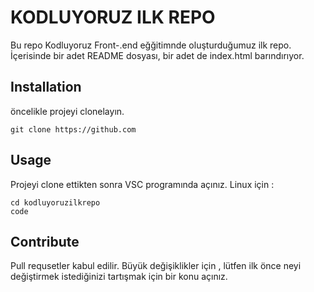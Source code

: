 # KODLUYORUZ ILK REPO

Bu repo Kodluyoruz Front-.end eğğitimnde oluşturduğumuz ilk repo. İçerisinde bir adet README dosyası, bir adet de index.html barındırıyor.
## Installation
öncelikle projeyi clonelayın. 

```
git clone https://github.com
```
## Usage
Projeyi clone ettikten sonra VSC programında açınız.
Linux için :
```
cd kodluyoruzilkrepo
code 
```
## Contribute

Pull requsetler kabul edilir. Büyük değişiklikler için , lütfen ilk önce neyi değiştirmek istediğinizi tartışmak için bir konu açınız.
